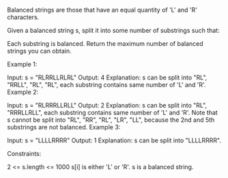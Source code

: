 Balanced strings are those that have an equal quantity of 'L' and 'R' characters.

Given a balanced string s, split it into some number of substrings such that:

Each substring is balanced.
Return the maximum number of balanced strings you can obtain.

 

Example 1:

Input: s = "RLRRLLRLRL"
Output: 4
Explanation: s can be split into "RL", "RRLL", "RL", "RL", each substring contains same number of 'L' and 'R'.
Example 2:

Input: s = "RLRRRLLRLL"
Output: 2
Explanation: s can be split into "RL", "RRRLLRLL", each substring contains same number of 'L' and 'R'.
Note that s cannot be split into "RL", "RR", "RL", "LR", "LL", because the 2nd and 5th substrings are not balanced.
Example 3:

Input: s = "LLLLRRRR"
Output: 1
Explanation: s can be split into "LLLLRRRR".
 

Constraints:

2 <= s.length <= 1000
s[i] is either 'L' or 'R'.
s is a balanced string.
